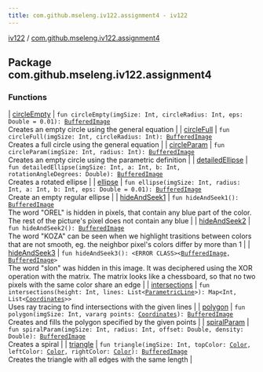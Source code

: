 ```yaml
---
title: com.github.mseleng.iv122.assignment4 - iv122
---
```


[iv122](../index.md) / [com.github.mseleng.iv122.assignment4](.)

## Package com.github.mseleng.iv122.assignment4

### Functions

| [circleEmpty](circle-empty.md) | `fun circleEmpty(imgSize: Int, circleRadius: Int, eps: Double = 0.01): `[`BufferedImage`](http://docs.oracle.com/javase/6/docs/api/java/awt/image/BufferedImage.html)<br>Creates an empty circle using the general equation |
| [circleFull](circle-full.md) | `fun circleFull(imgSize: Int, circleRadius: Int): `[`BufferedImage`](http://docs.oracle.com/javase/6/docs/api/java/awt/image/BufferedImage.html)<br>Creates a full circle using the general equation |
| [circleParam](circle-param.md) | `fun circleParam(imgSize: Int, radius: Int): `[`BufferedImage`](http://docs.oracle.com/javase/6/docs/api/java/awt/image/BufferedImage.html)<br>Creates an empty circle using the parametric definition |
| [detailedEllipse](detailed-ellipse.md) | `fun detailedEllipse(imgSize: Int, a: Int, b: Int, rotationAngleDegrees: Double): `[`BufferedImage`](http://docs.oracle.com/javase/6/docs/api/java/awt/image/BufferedImage.html)<br>Creates a rotated ellipse |
| [ellipse](ellipse.md) | `fun ellipse(imgSize: Int, radius: Int, a: Int, b: Int, eps: Double = 0.01): `[`BufferedImage`](http://docs.oracle.com/javase/6/docs/api/java/awt/image/BufferedImage.html)<br>Create an empty regular ellipse |
| [hideAndSeek1](hide-and-seek1.md) | `fun hideAndSeek1(): `[`BufferedImage`](http://docs.oracle.com/javase/6/docs/api/java/awt/image/BufferedImage.html)<br>The word "OREL" is hidden in pixels, that contain any blue part of the color. The rest of the picture's pixel does not contain any blue |
| [hideAndSeek2](hide-and-seek2.md) | `fun hideAndSeek2(): `[`BufferedImage`](http://docs.oracle.com/javase/6/docs/api/java/awt/image/BufferedImage.html)<br>The word "KOZA" can be seen when we highlight trasitions between colors that are not smooth, eg. the neighbor pixel's colors differ by more than 1 |
| [hideAndSeek3](hide-and-seek3.md) | `fun hideAndSeek3(): <ERROR CLASS><`[`BufferedImage`](http://docs.oracle.com/javase/6/docs/api/java/awt/image/BufferedImage.html)`, `[`BufferedImage`](http://docs.oracle.com/javase/6/docs/api/java/awt/image/BufferedImage.html)`>`<br>The word "slon" was hidden in this image. It was deciphered using the XOR operation with the matrix.
The matrix looks like a chessboard, so that no two pixels with the same color share an edge |
| [intersections](intersections.md) | `fun intersections(height: Int, lines: List<`[`ParametricLine`](../com.github.mseleng.iv122.util/-parametric-line/index.md)`>): Map<Int, List<`[`Coordinates`](../com.github.mseleng.iv122.util/-coordinates/index.md)`>>`<br>Uses ray tracing to find intersections with the given lines |
| [polygon](polygon.md) | `fun polygon(imgSize: Int, vararg points: `[`Coordinates`](../com.github.mseleng.iv122.util/-coordinates/index.md)`): `[`BufferedImage`](http://docs.oracle.com/javase/6/docs/api/java/awt/image/BufferedImage.html)<br>Creates and fills the polygon specified by the given points |
| [spiralParam](spiral-param.md) | `fun spiralParam(imgSize: Int, radius: Int, offset: Double, density: Double): `[`BufferedImage`](http://docs.oracle.com/javase/6/docs/api/java/awt/image/BufferedImage.html)<br>Creates a spiral |
| [triangle](triangle.md) | `fun triangle(imgSize: Int, topColor: `[`Color`](http://docs.oracle.com/javase/6/docs/api/java/awt/Color.html)`, leftColor: `[`Color`](http://docs.oracle.com/javase/6/docs/api/java/awt/Color.html)`, rightColor: `[`Color`](http://docs.oracle.com/javase/6/docs/api/java/awt/Color.html)`): `[`BufferedImage`](http://docs.oracle.com/javase/6/docs/api/java/awt/image/BufferedImage.html)<br>Creates the triangle with all edges with the same length |


